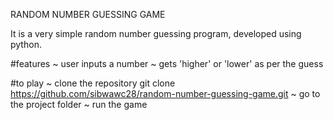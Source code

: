 RANDOM NUMBER GUESSING GAME

It is a very simple random number guessing program, developed using python.

#features
~ user inputs a number
~ gets 'higher' or 'lower' as per the guess

#to play
~ clone the repository
  git clone https://github.com/sibwawc28/random-number-guessing-game.git
~ go to the project folder
~ run the game

